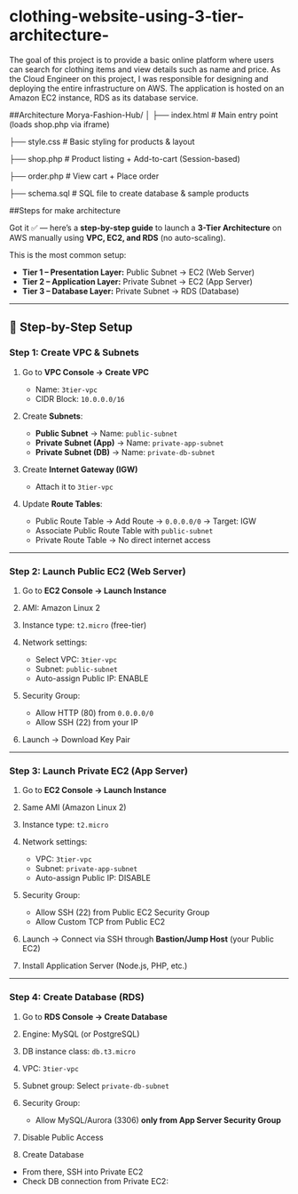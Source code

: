 # clothing-website-using-3-tier-architecture-
The goal of this project is to provide a basic online platform where users can search for clothing items and view details such as name and price.   As the Cloud Engineer on this project, I was responsible for designing and deploying the entire infrastructure on AWS. The application is hosted on an Amazon EC2 instance, RDS as its database service. 

##Architecture 
Morya-Fashion-Hub/
│
├── index.html          # Main entry point (loads shop.php via iframe)

├── style.css           # Basic styling for products & layout

├── shop.php            # Product listing + Add-to-cart (Session-based)

├── order.php           # View cart + Place order

├── schema.sql          # SQL file to create database & sample products

##Steps for make architecture 

Got it ✅ — here’s a **step-by-step guide** to launch a **3-Tier Architecture** on AWS manually using **VPC, EC2, and RDS** (no auto-scaling).

This is the most common setup:

* **Tier 1 – Presentation Layer:** Public Subnet → EC2 (Web Server)
* **Tier 2 – Application Layer:** Private Subnet → EC2 (App Server)
* **Tier 3 – Database Layer:** Private Subnet → RDS (Database)

---

## 🚀 **Step-by-Step Setup**

### **Step 1: Create VPC & Subnets**

1. Go to **VPC Console → Create VPC**

   * Name: `3tier-vpc`
   * CIDR Block: `10.0.0.0/16`
2. Create **Subnets**:

   * **Public Subnet**  → Name: `public-subnet`
   * **Private Subnet (App)**  → Name: `private-app-subnet`
   * **Private Subnet (DB)**  → Name: `private-db-subnet`
3. Create **Internet Gateway (IGW)**

   * Attach it to `3tier-vpc`
4. Update **Route Tables**:

   * Public Route Table → Add Route → `0.0.0.0/0` → Target: IGW
   * Associate Public Route Table with `public-subnet`
   * Private Route Table → No direct internet access 

---

### **Step 2: Launch Public EC2 (Web Server)**

1. Go to **EC2 Console → Launch Instance**
2. AMI: Amazon Linux 2
3. Instance type: `t2.micro` (free-tier)
4. Network settings:

   * Select VPC: `3tier-vpc`
   * Subnet: `public-subnet`
   * Auto-assign Public IP: ENABLE
5. Security Group:

   * Allow HTTP (80) from `0.0.0.0/0`
   * Allow SSH (22) from your IP
6. Launch → Download Key Pair
---

### **Step 3: Launch Private EC2 (App Server)**

1. Go to **EC2 Console → Launch Instance**
2. Same AMI (Amazon Linux 2)
3. Instance type: `t2.micro`
4. Network settings:

   * VPC: `3tier-vpc`
   * Subnet: `private-app-subnet`
   * Auto-assign Public IP: DISABLE
5. Security Group:

   * Allow SSH (22) from Public EC2 Security Group 
   * Allow Custom TCP  from Public EC2 
6. Launch → Connect via SSH through **Bastion/Jump Host** (your Public EC2)
7. Install Application Server (Node.js, PHP, etc.)

---

### **Step 4: Create Database (RDS)**

1. Go to **RDS Console → Create Database**
2. Engine: MySQL (or PostgreSQL)
3. DB instance class: `db.t3.micro`
4. VPC: `3tier-vpc`
5. Subnet group: Select `private-db-subnet`
6. Security Group:

   * Allow MySQL/Aurora (3306) **only from App Server Security Group**
7. Disable Public Access
8. Create Database


* From there, SSH into Private EC2
* Check DB connection from Private EC2:
